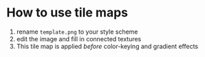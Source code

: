 
# How to use tile maps

1. rename `template.png` to your style scheme
2. edit the image and fill in connected textures
3. This tile map is applied *before* color-keying and gradient effects

